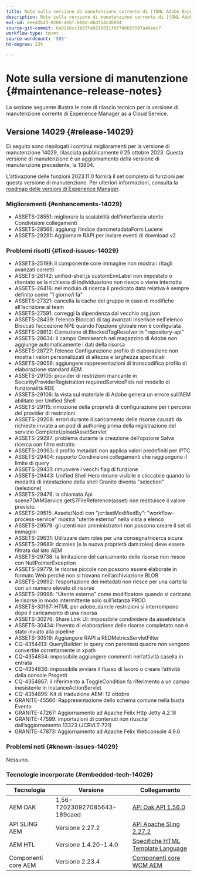 ```yaml
---
title: Note sulla versione di manutenzione corrente di [!DNL Adobe Experience Manager]  as a Cloud Service.
description: Note sulla versione di manutenzione corrente di [!DNL Adobe Experience Manager]  as a Cloud Service.
exl-id: eee42b4d-9206-4ebf-b88d-d8df14c46094
source-git-commit: 6e82bbcc1b83fa9216831f6f746665507a46eec7
workflow-type: tm+mt
source-wordcount: '585'
ht-degree: 23%

---
```


# Note sulla versione di manutenzione {#maintenance-release-notes}

La sezione seguente illustra le note di rilascio tecnico per la versione di manutenzione corrente di Experience Manager as a Cloud Service.

## Versione 14029 {#release-14029}

Di seguito sono riepilogati i continui miglioramenti per la versione di manutenzione 14029, rilasciata pubblicamente il 25 ottobre 2023. Questa versione di manutenzione è un aggiornamento della versione di manutenzione precedente, la 13804.

L’attivazione delle funzioni 2023.11.0 fornirà il set completo di funzioni per questa versione di manutenzione. Per ulteriori informazioni, consulta la [roadmap delle versioni di Experience Manager](https://experienceleague.adobe.com/docs/experience-manager-release-information/aem-release-updates/update-releases-roadmap.html?lang=it).

### Miglioramenti {#enhancements-14029}

* ASSETS-28551: migliorare la scalabilità dell’interfaccia utente Condivisioni collegamenti
* ASSETS-28566: aggiungi l’indice dam:metadataForm Lucene
* ASSETS-29281: Aggiornare RAPI per inviare eventi di download v2

### Problemi risolti {#fixed-issues-14029}

* ASSETS-25199: il componente core immagine non mostra i ritagli avanzati corretti
* ASSETS-26142: unified-shell.js customEnvLabel non impostato o ritentato se la richiesta di individuazione non riesce o viene interrotta
* ASSETS-26416: nel modulo di ricerca il predicato data relativa è sempre definito come &quot;1 giorno/i fa&quot;
* ASSETS-27321: cancella la cache del gruppo in caso di modifiche all’iscrizione al team
* ASSETS-27591: correggi la dipendenza dal vecchio org.json
* ASSETS-28439: l’elenco Bloccati di tag avanzati Inserisce nell&#39;elenco Bloccati l’eccezione NPE quando l’opzione globale non è configurata
* ASSETS-28612: Correzione di BlockedTagResolver in &quot;repository-api&quot;
* ASSETS-28634: il campo Omnisearch nel magazzino di Adobe non aggiunge automaticamente i dati della risorsa
* ASSETS-28727: l’elenco Configurazione profilo di elaborazione non mostra i valori personalizzati di altezza e larghezza specificati
* ASSETS-29056: aggiungere rappresentazioni di transcodifica profilo di elaborazione standard AEM
* ASSETS-29105: provider di restrizioni mancante in SecurityProviderRegistration requiredServicePids nel modello di funzionalità RDE
* ASSETS-29106: la vista sul materiale di Adobe genera un errore sull’AEM abilitato per Unified Shell
* ASSETS-29115: rimozione della proprietà di configurazione per i percorsi del provider di restrizioni
* ASSETS-29208: errori durante il caricamento delle risorse causati da richieste inviate a un pod di authoring prima della registrazione del servizio CompleteUploadAssetServlet
* ASSETS-29297: problema durante la creazione dell’opzione Salva ricerca con filtro estratto
* ASSETS-29363: il profilo metadati non applica valori predefiniti per IPTC
* ASSETS-29404: rapporto Condivisioni collegamenti che raggiungono il limite di query
* ASSETS-29431: rimuovere i vecchi flag di funzione
* ASSETS-29443: Unified Shell Hero rimane visibile e cliccabile quando la modalità di intestazione della shell Granite diventa &quot;selection&quot; (selezione)
* ASSETS-29476: la chiamata Api scene7DAMService.getS7FileReference(asset) non restituisce il valore previsto.
* ASSETS-29515: Assets/Nodi con &quot;jcr:lastModifiedBy&quot;: &quot;workflow-process-service&quot; mostra &quot;utente esterno&quot; nella vista a elenco
* ASSETS-29579: gli utenti non amministratori non possono creare il set di immagini
* ASSETS-29631: Utilizzare dam:roles per una consegna/ricerca sicura
* ASSETS-29689: dc:roles (e la nuova proprietà dam:roles) deve essere filtrata dal lato AEM
* ASSETS-29738: la limitazione del caricamento delle risorse non riesce con NullPointerException
* ASSETS-29779: le risorse piccole non possono essere elaborate in formato Web perché non si trovano nell’archiviazione BLOB
* ASSETS-29892: l’esportazione dei metadati non riesce per una cartella con un numero elevato di risorse
* ASSETS-29996: &quot;Utente esterno&quot; come modificatore quando si caricano le risorse in modo intermittente solo sull’istanza PROD
* ASSETS-30167: HTML per adobe_dam:le restrizioni si interrompono dopo il caricamento di una risorsa
* ASSETS-30276: Share Link UI: impossibile condividere da assetdetails
* ASSETS-30434: l’evento di elaborazione delle risorse completato non è stato inviato alla pipeline
* ASSETS-30519: Aggiungere RAPI a REDMetricsServletFilter
* CQ-4354413: QueryBuilder: le query con parentesi quadre non vengono convertite correttamente in xpath
* CQ-4354834: impossibile aggiungere commenti nell’attività casella in entrata
* CQ-4354836: impossibile avviare il flusso di lavoro o creare l’attività dalla console Progetti
* CQ-4354867: il riferimento a ToggleCondition fa riferimento a un campo inesistente in InstanceActionServlet
* CQ-4354895: Kit di traduzione AEM: 12 ottobre
* GRANITE-45560: Rappresentazione dello schema comune nella busta Evento
* GRANITE-47267: Aggiornamento ad Apache Felix Http Jetty 4.2.18
* GRANITE-47599: importazioni di contenuti non riuscite dall’aggiornamento 13323 (JCRVLT-721)
* GRANITE-47873: Aggiornamento ad Apache Felix Webconsole 4.9.6

### Problemi noti {#known-issues-14029}

Nessuno.

### Tecnologie incorporate {#embedded-tech-14029}

| Tecnologia | Versione | Collegamento |
|---|---|---|
| AEM OAK | 1,56-T20230927085643-189caed | [API Oak API 1.56.0](https://www.javadoc.io/doc/org.apache.jackrabbit/oak-api/1.56.0/index.html) |
| API SLING AEM | Versione 2.27.2 | [API Apache Sling 2.27.2](https://www.javadoc.io/doc/org.apache.sling/org.apache.sling.api/latest/index.html) |
| AEM HTL | Versione 1.4.20-1.4.0 | [Specifiche HTML Template Language](https://github.com/adobe/htl-spec) |
| Componenti core AEM | Versione 2.23.4 | [Componenti core WCM AEM](https://github.com/adobe/aem-core-wcm-components) |
